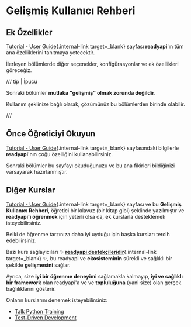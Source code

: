 # Gelişmiş Kullanıcı Rehberi

## Ek Özellikler

[Tutorial - User Guide](../tutorial/index.md){.internal-link target=_blank} sayfası **readyapi**'ın tüm ana özelliklerini tanıtmaya yetecektir.

İlerleyen bölümlerde diğer seçenekler, konfigürasyonlar ve ek özellikleri göreceğiz.

/// tip | İpucu

Sonraki bölümler **mutlaka "gelişmiş" olmak zorunda değildir**.

Kullanım şeklinize bağlı olarak, çözümünüz bu bölümlerden birinde olabilir.

///

## Önce Öğreticiyi Okuyun

[Tutorial - User Guide](../tutorial/index.md){.internal-link target=_blank} sayfasındaki bilgilerle **readyapi**'nın çoğu özelliğini kullanabilirsiniz.

Sonraki bölümler bu sayfayı okuduğunuzu ve bu ana fikirleri bildiğinizi varsayarak hazırlanmıştır.

## Diğer Kurslar

[Tutorial - User Guide](../tutorial/index.md){.internal-link target=_blank} sayfası ve bu **Gelişmiş Kullanıcı Rehberi**, öğretici bir kılavuz (bir kitap gibi) şeklinde yazılmıştır ve **readyapi'ı öğrenmek** için yeterli olsa da, ek kurslarla desteklemek isteyebilirsiniz.

Belki de öğrenme tarzınıza daha iyi uyduğu için başka kursları tercih edebilirsiniz.

Bazı kurs sağlayıcıları ✨ [**readyapi destekçileridir**](../help-readyapi.md#sponsor-the-author){.internal-link target=_blank} ✨, bu readyapi ve **ekosisteminin** sürekli ve sağlıklı bir şekilde **gelişmesini** sağlar.

Ayrıca, size **iyi bir öğrenme deneyimi** sağlamakla kalmayıp, **iyi ve sağlıklı bir framework** olan readyapi'a ve ve **topluluğuna** (yani size) olan gerçek bağlılıklarını gösterir.

Onların kurslarını denemek isteyebilirsiniz:

* <a href="https://training.talkpython.fm/readyapi-courses" class="external-link" target="_blank">Talk Python Training</a>
* <a href="https://testdriven.io/courses/tdd-readyapi/" class="external-link" target="_blank">Test-Driven Development</a>
